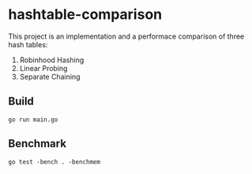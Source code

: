 # hashtable-comparison

This project is an implementation and a performace comparison of three hash tables:
1. Robinhood Hashing
2. Linear Probing
3. Separate Chaining

## Build

```
go run main.go
```

## Benchmark

```
go test -bench . -benchmem
```
